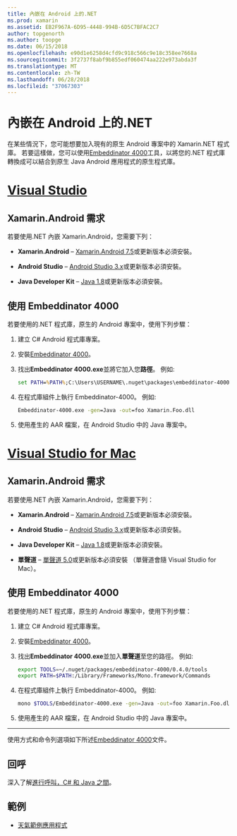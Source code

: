 ```yaml
---
title: 內嵌在 Android 上的.NET
ms.prod: xamarin
ms.assetid: EB2F967A-6D95-4448-994B-6D5C7BFAC2C7
author: topgenorth
ms.author: toopge
ms.date: 06/15/2018
ms.openlocfilehash: e90d1e6258d4cfd9c918c566c9e18c358ee7668a
ms.sourcegitcommit: 3f2737f8abf9b855edf060474aa222e973abda3f
ms.translationtype: MT
ms.contentlocale: zh-TW
ms.lasthandoff: 06/28/2018
ms.locfileid: "37067303"
---
```

# <a name="net-embedding-on-android"></a>內嵌在 Android 上的.NET

在某些情況下，您可能想要加入現有的原生 Android 專案中的 Xamarin.NET 程式庫。 若要這樣做，您可以使用[Embeddinator 4000](https://www.nuget.org/packages/Embeddinator-4000/)工具，以將您的.NET 程式庫轉換成可以結合到原生 Java Android 應用程式的原生程式庫。

# <a name="visual-studiotabvswin"></a>[Visual Studio](#tab/vswin)

## <a name="xamarinandroid-requirements"></a>Xamarin.Android 需求

若要使用.NET 內嵌 Xamarin.Android，您需要下列：

-   **Xamarin.Android** &ndash; [Xamarin.Android 7.5](https://visualstudio.microsoft.com/xamarin/)或更新版本必須安裝。

-   **Android Studio** &ndash; [Android Studio 3.x](https://developer.android.com/studio/)或更新版本必須安裝。

-   **Java Developer Kit** &ndash; [Java 1.8](http://www.oracle.com/technetwork/java/javase/downloads/jdk8-downloads-2133151.html)或更新版本必須安裝。


## <a name="using-embeddinator-4000"></a>使用 Embeddinator 4000

若要使用的.NET 程式庫，原生的 Android 專案中，使用下列步驟：

1.  建立 C# Android 程式庫專案。

2.  安裝[Embeddinator 4000](https://www.nuget.org/packages/Embeddinator-4000/)。

3.  找出**Embeddinator 4000.exe**並將它加入您**路徑**。 例如: 

    ```cmd
    set PATH=%PATH%;C:\Users\USERNAME\.nuget\packages\embeddinator-4000\0.4.0\tools
    ```

4.  在程式庫組件上執行 Embeddinator-4000。 例如: 

    ```cmd
    Embeddinator-4000.exe -gen=Java -out=foo Xamarin.Foo.dll
    ```

5.  使用產生的 AAR 檔案，在 Android Studio 中的 Java 專案中。


# <a name="visual-studio-for-mactabvsmac"></a>[Visual Studio for Mac](#tab/vsmac)

## <a name="xamarinandroid-requirements"></a>Xamarin.Android 需求

若要使用.NET 內嵌 Xamarin.Android，您需要下列：

-   **Xamarin.Android** &ndash; [Xamarin.Android 7.5](https://visualstudio.microsoft.com/xamarin/)或更新版本必須安裝。

-   **Android Studio** &ndash; [Android Studio 3.x](https://developer.android.com/studio/)或更新版本必須安裝。

-   **Java Developer Kit** &ndash; [Java 1.8](http://www.oracle.com/technetwork/java/javase/downloads/jdk8-downloads-2133151.html)或更新版本必須安裝。

-   **單聲道** &ndash; [單聲道 5.0](http://www.mono-project.com/download/)或更新版本必須安裝 （單聲道會隨 Visual Studio for Mac）。


## <a name="using-embeddinator-4000"></a>使用 Embeddinator 4000

若要使用的.NET 程式庫，原生的 Android 專案中，使用下列步驟：

1.  建立 C# Android 程式庫專案。

2.  安裝[Embeddinator 4000](https://www.nuget.org/packages/Embeddinator-4000/)。

3.  找出**Embeddinator 4000.exe**並加入**單聲道**至您的路徑。 例如: 

    ```bash
    export TOOLS=~/.nuget/packages/embeddinator-4000/0.4.0/tools
    export PATH=$PATH:/Library/Frameworks/Mono.framework/Commands
    ```

4.  在程式庫組件上執行 Embeddinator-4000。 例如: 

    ```bash
    mono $TOOLS/Embeddinator-4000.exe -gen=Java -out=foo Xamarin.Foo.dll
    ```

5.  使用產生的 AAR 檔案，在 Android Studio 中的 Java 專案中。

-----

使用方式和命令列選項如下所述[Embeddinator 4000](https://github.com/mono/Embeddinator-4000/blob/master/Usage.md#java--c)文件。


## <a name="callbacks"></a>回呼

深入了解[進行呼叫，C# 和 Java 之間](callbacks.md)。

## <a name="samples"></a>範例

* [天氣範例應用程式](https://github.com/jamesmontemagno/embeddinator-weather)
